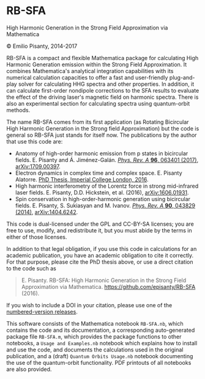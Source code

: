 RB-SFA
======

High Harmonic Generation in the Strong Field Approximation via Mathematica

© Emilio Pisanty, 2014-2017

RB-SFA is a compact and flexible Mathematica package for calculating High Harmonic Generation emission within the Strong Field Approximation. It combines Mathematica's analytical integration capabilities with its numerical calculation capacities to offer a fast and user-friendly plug-and-play solver for calculating HHG spectra and other properties. In addition, it can calculate first-order nondipole corrections to the SFA results to evaluate the effect of the driving laser's magnetic field on harmonic spectra. There is also an experimental section for calculating spectra using quantum-orbit methods.

The name RB-SFA comes from its first application (as Rotating Bicircular High Harmonic Generation in the Strong field Approximation) but the code is general so RB-SFA just stands for itself now. The publications by the author that use this code are:

 - Anatomy of high-order harmonic emission from p states in bicircular fields. E. Pisanty and Á. Jiménez-Galán. [*Phys. Rev. A* **96**, 063401 (2017)](https://doi.org/10.1103/PhysRevA.96.063401), [arXiv:1709.00397](https://arxiv.org/abs/1709.00397).
 - Electron dynamics in complex time and complex space. E. Pisanty Alatorre. [PhD Thesis, Imperial College London, 2016](http://hdl.handle.net/10044/1/43538).
 - High harmonic interferometry of the Lorentz force in strong mid-infrared laser fields. E. Pisanty, D.D. Hickstein, et al. (2016), [arXiv:1606.01931](https://arxiv.org/abs/1606.01931).
 - Spin conservation in high-order-harmonic generation using bicircular fields. E. Pisanty, S. Sukiasyan and M. Ivanov. [*Phys. Rev. A* **90**, 043829 (2014)](http://dx.doi.org/10.1103/PhysRevA.90.043829), [arXiv:1404.6242](http://arxiv.org/abs/1404.6242).


This code is dual-licensed under the GPL and CC-BY-SA licenses; you are free to use, modify, and redistribute it, but you must abide by the terms in either of those licenses.

In addition to that legal obligation, if you use this code in calculations for an academic publication, you have an academic obligation to cite it correctly. For that purpose, please cite the PhD thesis above, or use a direct citation to the code such as

>    E. Pisanty. RB-SFA: High Harmonic Generation in the Strong Field Approximation via Mathematica. https://github.com/episanty/RB-SFA (2016).

If you wish to include a DOI in your citation, please use one of the [numbered-version releases](https://github.com/episanty/RB-SFA/releases).

This software consists of the Mathematica notebook `RB-SFA.nb`, which contains the code and its documentation, a corresponding auto-generated package file `RB-SFA.m`, which provides the package functions to other notebooks, a `Usage and Examples.nb` notebook which explains how to install and use the code, and documents the calculations used in the original publication, and a (draft) `Quantum Orbits Usage.nb` notebook documenting the use of the quantum-orbit functionality. PDF printouts of all notebooks are also provided. 





